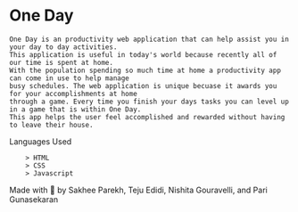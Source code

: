 # One Day

    One Day is an productivity web application that can help assist you in your day to day activities.
    This application is useful in today's world because recently all of our time is spent at home. 
    With the population spending so much time at home a productivity app can come in use to help manage 
    busy schedules. The web application is unique becuase it awards you for your accomplishments at home 
    through a game. Every time you finish your days tasks you can level up in a game that is within One Day. 
    This app helps the user feel accomplished and rewarded without having to leave their house.
    
Languages Used

        > HTML
        > CSS
        > Javascript 
        
        
       
Made with 🖤 by Sakhee Parekh, Teju Edidi, Nishita Gouravelli, and Pari Gunasekaran    


